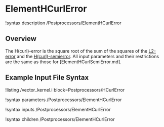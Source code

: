 # ElementHCurlError

!syntax description /Postprocessors/ElementHCurlError

## Overview

The H(curl)-error is the square root of the sum of the squares of the
[L2-error](ElementVectorL2Error.md) and the
[H(curl)-semierror](ElementHCurlSemiError.md).
All input parameters and their restrictions are the same as those for
[ElementHCurlSemiError.md].

## Example Input File Syntax

!listing /vector_kernel.i block=Postprocessors/HCurlError

!syntax parameters /Postprocessors/ElementHCurlError

!syntax inputs /Postprocessors/ElementHCurlError

!syntax children /Postprocessors/ElementHCurlError